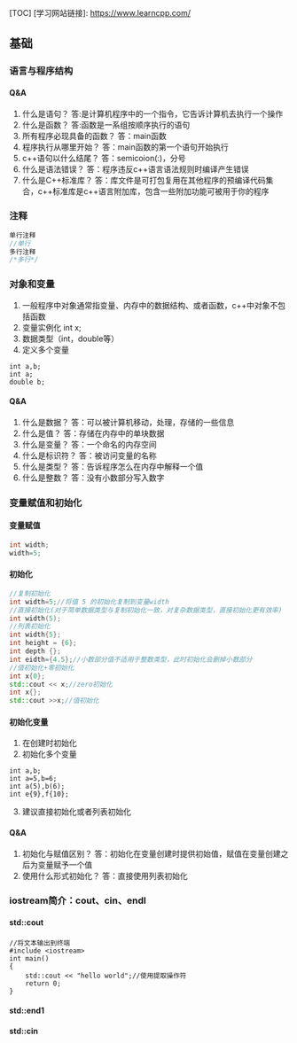 [TOC]
[学习网站链接]: https://www.learncpp.com/

## 基础
### 语言与程序结构
#### Q&A
1. 什么是语句？
答:是计算机程序中的一个指令，它告诉计算机去执行一个操作
2. 什么是函数？
答:函数是一系组按顺序执行的语句
3. 所有程序必现具备的函数？
答：main函数
4. 程序执行从哪里开始？
答：main函数的第一个语句开始执行
5. c++语句以什么结尾？
答：semicoion(:)，分号
6. 什么是语法错误？
答：程序违反c++语言语法规则时编译产生错误
7. 什么是C++标准库？
答：库文件是可打包复用在其他程序的预编译代码集合，c++标准库是c++语言附加库，包含一些附加功能可被用于你的程序

### 注释
```c++
单行注释
//单行
多行注释
/*多行*/
```
### 对象和变量
1. 一般程序中对象通常指变量、内存中的数据结构、或者函数，c++中对象不包括函数
2. 变量实例化 int x;
3. 数据类型（int，double等）
4. 定义多个变量
```
int a,b;
int a;
double b;
```
#### Q&A
1. 什么是数据？
答：可以被计算机移动，处理，存储的一些信息
2. 什么是值？
答：存储在内存中的单块数据
3. 什么是变量？
答：一个命名的内存空间
4. 什么是标识符？
答：被访问变量的名称
5. 什么是类型？
答：告诉程序怎么在内存中解释一个值
6. 什么是整数？
答：没有小数部分写入数字

### 变量赋值和初始化
#### 变量赋值
```C++
int width;
width=5;
```

#### 初始化
```C++
//复制初始化
int width=5;//将值 5 的初始化复制到变量width
//直接初始化(对于简单数据类型与复制初始化一致，对复杂数据类型，直接初始化更有效率)
int width(5);
//列表初始化
int width{5};
int height = {6};
int depth {};
int eidth={4.5};//小数部分值不适用于整数类型，此时初始化会删掉小数部分
//值初始化+零初始化
int x{0};
std::cout << x;//zero初始化
int x{};
std::cout >>x;//值初始化
```
#### 初始化变量
1. 在创建时初始化
2. 初始化多个变量
```
int a,b;
int a=5,b=6;
int a(5),b(6);
int e{9},f{10};
```
3. 建议直接初始化或者列表初始化

#### Q&A
1. 初始化与赋值区别？
答：初始化在变量创建时提供初始值，赋值在变量创建之后为变量赋予一个值
2. 使用什么形式初始化？
答：直接使用列表初始化

### iostream简介：cout、cin、endl
#### std::cout
```
//将文本输出到终端
#include <iostream>
int main()
{
	std::cout << "hello world";//使用提取操作符
	return 0;
}
```
#### std::end1
#### std::cin